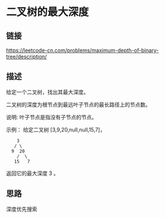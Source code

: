 # 二叉树的最大深度

## 链接
https://leetcode-cn.com/problems/maximum-depth-of-binary-tree/description/

## 描述

给定一个二叉树，找出其最大深度。  

二叉树的深度为根节点到最远叶子节点的最长路径上的节点数。  

说明: 叶子节点是指没有子节点的节点。  

示例：
给定二叉树 [3,9,20,null,null,15,7]，
```text
    3
   / \
  9  20
    /  \
   15   7
```
   
返回它的最大深度 3 。

## 思路

深度优先搜索 
